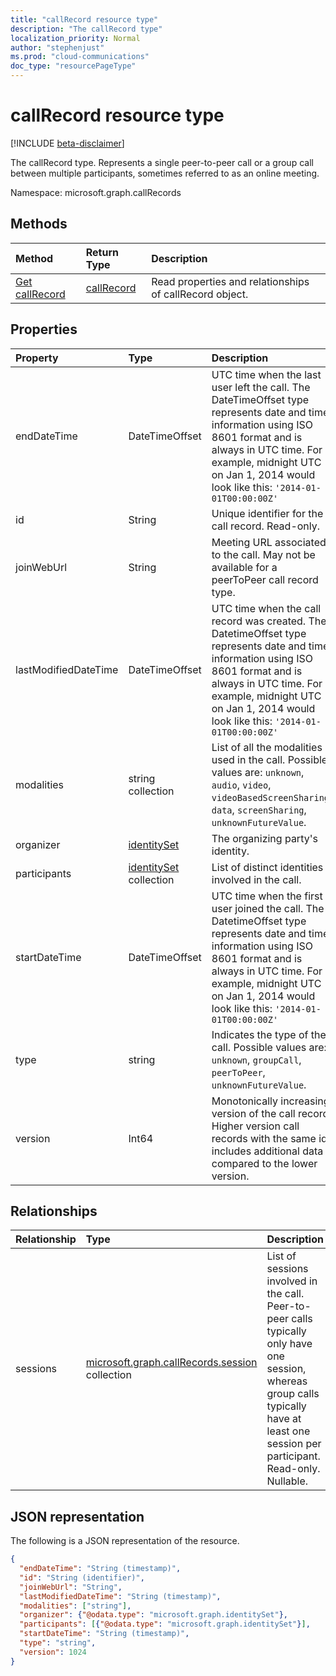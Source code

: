 ```yaml
---
title: "callRecord resource type"
description: "The callRecord type"
localization_priority: Normal
author: "stephenjust"
ms.prod: "cloud-communications"
doc_type: "resourcePageType"
---
```


# callRecord resource type

[!INCLUDE [beta-disclaimer](../../includes/beta-disclaimer.md)]

The callRecord type. Represents a single peer-to-peer call or a group call between multiple participants, sometimes referred to as an online meeting.

Namespace: microsoft.graph.callRecords

## Methods

| Method       | Return Type | Description |
|:-------------|:------------|:------------|
| [Get callRecord](../api/callrecords-callrecord-get.md) | [callRecord](callrecords-callrecord.md) | Read properties and relationships of callRecord object. |
## Properties

| Property     | Type        | Description |
|:-------------|:------------|:------------|
|endDateTime|DateTimeOffset|UTC time when the last user left the call. The DateTimeOffset type represents date and time information using ISO 8601 format and is always in UTC time. For example, midnight UTC on Jan 1, 2014 would look like this: `'2014-01-01T00:00:00Z'`|
|id|String|Unique identifier for the call record. Read-only.|
|joinWebUrl|String|Meeting URL associated to the call. May not be available for a peerToPeer call record type.|
|lastModifiedDateTime|DateTimeOffset|UTC time when the call record was created. The DatetimeOffset type represents date and time information using ISO 8601 format and is always in UTC time. For example, midnight UTC on Jan 1, 2014 would look like this: `'2014-01-01T00:00:00Z'`|
|modalities|string collection|List of all the modalities used in the call. Possible values are: `unknown`, `audio`, `video`, `videoBasedScreenSharing`, `data`, `screenSharing`, `unknownFutureValue`.|
|organizer|[identitySet](identityset.md)|The organizing party's identity.|
|participants|[identitySet](identityset.md) collection|List of distinct identities involved in the call.|
|startDateTime|DateTimeOffset|UTC time when the first user joined the call. The DatetimeOffset type represents date and time information using ISO 8601 format and is always in UTC time. For example, midnight UTC on Jan 1, 2014 would look like this: `'2014-01-01T00:00:00Z'`|
|type|string|Indicates the type of the call. Possible values are: `unknown`, `groupCall`, `peerToPeer`, `unknownFutureValue`.|
|version|Int64|Monotonically increasing version of the call record. Higher version call records with the same id includes additional data compared to the lower version.|

## Relationships

| Relationship | Type        | Description |
|:-------------|:------------|:------------|
|sessions|[microsoft.graph.callRecords.session](callrecords-session.md) collection|List of sessions involved in the call. Peer-to-peer calls typically only have one session, whereas group calls typically have at least one session per participant. Read-only. Nullable.|

## JSON representation

The following is a JSON representation of the resource.

<!-- {
  "blockType": "resource",
  "optionalProperties": [

  ],
  "@odata.type": "microsoft.graph.callRecords.callRecord",
  "baseType": "",
  "keyProperty": "id"
}-->

```json
{
  "endDateTime": "String (timestamp)",
  "id": "String (identifier)",
  "joinWebUrl": "String",
  "lastModifiedDateTime": "String (timestamp)",
  "modalities": ["string"],
  "organizer": {"@odata.type": "microsoft.graph.identitySet"},
  "participants": [{"@odata.type": "microsoft.graph.identitySet"}],
  "startDateTime": "String (timestamp)",
  "type": "string",
  "version": 1024
}
```

<!-- uuid: 16cd6b66-4b1a-43a1-adaf-3a886856ed98
2019-02-04 14:57:30 UTC -->
<!-- {
  "type": "#page.annotation",
  "description": "callRecord resource",
  "keywords": "",
  "section": "documentation",
  "tocPath": ""
}-->
